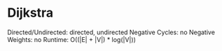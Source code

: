 # Dijkstra

Directed/Undirected: directed, undirected
Negative Cycles: no
Negative Weights: no
Runtime: O((\|E\| + \|V\|) * log(\|V\|))
